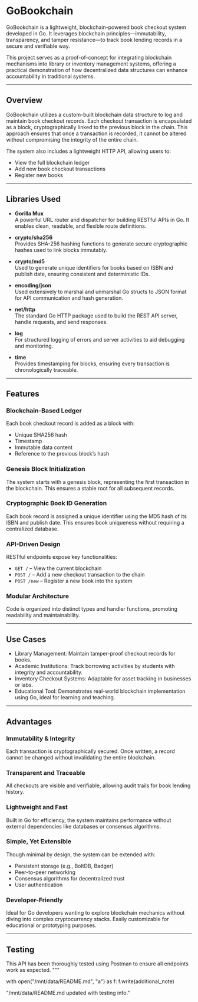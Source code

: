 
# GoBookchain

GoBookchain is a lightweight, blockchain-powered book checkout system developed in Go. It leverages blockchain principles—immutability, transparency, and tamper resistance—to track book lending records in a secure and verifiable way.

This project serves as a proof-of-concept for integrating blockchain mechanisms into library or inventory management systems, offering a practical demonstration of how decentralized data structures can enhance accountability in traditional systems.

---

## Overview

GoBookchain utilizes a custom-built blockchain data structure to log and maintain book checkout records. Each checkout transaction is encapsulated as a block, cryptographically linked to the previous block in the chain. This approach ensures that once a transaction is recorded, it cannot be altered without compromising the integrity of the entire chain.

The system also includes a lightweight HTTP API, allowing users to:
- View the full blockchain ledger
- Add new book checkout transactions
- Register new books

---

## Libraries Used

- **Gorilla Mux**  
  A powerful URL router and dispatcher for building RESTful APIs in Go. It enables clean, readable, and flexible route definitions.

- **crypto/sha256**  
  Provides SHA-256 hashing functions to generate secure cryptographic hashes used to link blocks immutably.

- **crypto/md5**  
  Used to generate unique identifiers for books based on ISBN and publish date, ensuring consistent and deterministic IDs.

- **encoding/json**  
  Used extensively to marshal and unmarshal Go structs to JSON format for API communication and hash generation.

- **net/http**  
  The standard Go HTTP package used to build the REST API server, handle requests, and send responses.

- **log**  
  For structured logging of errors and server activities to aid debugging and monitoring.

- **time**  
  Provides timestamping for blocks, ensuring every transaction is chronologically traceable.

---

## Features

### Blockchain-Based Ledger
Each book checkout record is added as a block with:
- Unique SHA256 hash
- Timestamp
- Immutable data content
- Reference to the previous block’s hash

### Genesis Block Initialization
The system starts with a genesis block, representing the first transaction in the blockchain. This ensures a stable root for all subsequent records.

### Cryptographic Book ID Generation
Each book record is assigned a unique identifier using the MD5 hash of its ISBN and publish date. This ensures book uniqueness without requiring a centralized database.

### API-Driven Design
RESTful endpoints expose key functionalities:
- `GET /` – View the current blockchain
- `POST /` – Add a new checkout transaction to the chain
- `POST /new` – Register a new book into the system

### Modular Architecture
Code is organized into distinct types and handler functions, promoting readability and maintainability.

---

## Use Cases

- Library Management: Maintain tamper-proof checkout records for books.
- Academic Institutions: Track borrowing activities by students with integrity and accountability.
- Inventory Checkout Systems: Adaptable for asset tracking in businesses or labs.
- Educational Tool: Demonstrates real-world blockchain implementation using Go, ideal for learning and teaching.

---

## Advantages

### Immutability & Integrity
Each transaction is cryptographically secured. Once written, a record cannot be changed without invalidating the entire blockchain.

### Transparent and Traceable
All checkouts are visible and verifiable, allowing audit trails for book lending history.

### Lightweight and Fast
Built in Go for efficiency, the system maintains performance without external dependencies like databases or consensus algorithms.

### Simple, Yet Extensible
Though minimal by design, the system can be extended with:
- Persistent storage (e.g., BoltDB, Badger)
- Peer-to-peer networking
- Consensus algorithms for decentralized trust
- User authentication

### Developer-Friendly
Ideal for Go developers wanting to explore blockchain mechanics without diving into complex cryptocurrency stacks. Easily customizable for educational or prototyping purposes.

---


## Testing

This API has been thoroughly tested using Postman to ensure all endpoints work as expected.
"""

with open("/mnt/data/README.md", "a") as f:
    f.write(additional_note)

"/mnt/data/README.md updated with testing info."
